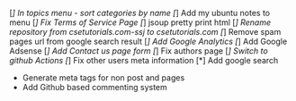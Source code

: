[*] In topics menu - sort categories by name
[*] Add my ubuntu notes to menu
[*] Fix Terms of Service Page
[*] jsoup pretty print html
[*] Rename repository from csetutorials.com-ssj to csetutorials.com
[*] Remove spam pages url from google search result
[*] Add Google Analytics
[*] Add Google Adsense
[*] Add Contact us page form
[*] Fix authors page
[*] Switch to github Actions
[*] Fix other users meta information
[*] Add google search
* Generate meta tags for non post and pages
* Add Github based commenting system

